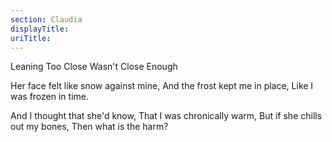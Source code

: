 ```yaml
---
section: Claudia
displayTitle:
uriTitle:
---
```


Leaning Too Close Wasn't Close Enough

Her face felt like snow against mine,
And the frost kept me in place,
Like I was frozen in time.

And I thought that she'd know,
That I was chronically warm,
But if she chills out my bones,
Then what is the harm?